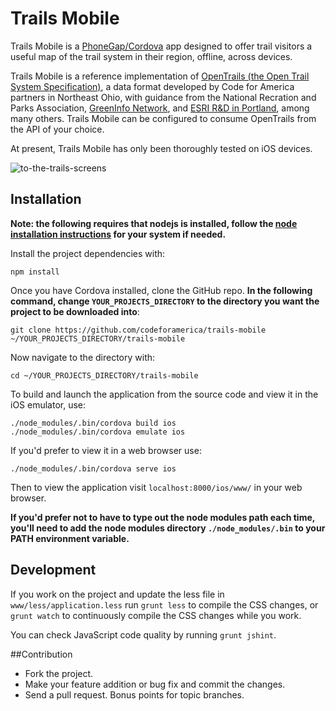 Trails Mobile
=============

Trails Mobile is a [PhoneGap/Cordova](https://github.com/phonegap) app designed to offer trail visitors a useful map of the trail system in their region, offline, across devices. 

Trails Mobile is a reference implementation of [OpenTrails (the Open Trail System Specification)](http://codeforamerica.org/specifications/trails), a data format developed by Code for America partners in Northeast Ohio, with guidance from the National Recration and Parks Association, [GreenInfo Network](https://github.com/greeninfo), and [ESRI R&D in Portland](https://github.com/esripdx), among many others. Trails Mobile can be configured to consume OpenTrails from the API of your choice.

At present, Trails Mobile has only been thoroughly tested on iOS devices. 

![to-the-trails-screens](https://cloud.githubusercontent.com/assets/2983464/3578741/31691f04-0bb0-11e4-93aa-f72f09a88a50.png)

## Installation

**Note: the following requires that nodejs is installed, follow the [node installation instructions](https://github.com/joyent/node/wiki/Installing-Node.js-via-package-manager) for your system if needed.**


Install the project dependencies with:

```
npm install
```

Once you have Cordova installed, clone the GitHub repo. **In the following command, change `YOUR_PROJECTS_DIRECTORY` to the directory you want the project to be downloaded into**:

```
git clone https://github.com/codeforamerica/trails-mobile ~/YOUR_PROJECTS_DIRECTORY/trails-mobile
```

Now navigate to the directory with:

```
cd ~/YOUR_PROJECTS_DIRECTORY/trails-mobile
```

To build and launch the application from the source code and view it in the iOS emulator, use:

```
./node_modules/.bin/cordova build ios
./node_modules/.bin/cordova emulate ios
```

If you'd prefer to view it in a web browser use:

```
./node_modules/.bin/cordova serve ios
```

Then to view the application visit `localhost:8000/ios/www/` in your web browser.

**If you'd prefer not to have to type out the node modules path each time, you'll need to add the node modules directory `./node_modules/.bin` to your PATH environment variable.**

## Development

If you work on the project and update the less file in `www/less/application.less` run `grunt less` to compile the CSS changes, or `grunt watch` to continuously compile the CSS changes while you work.

You can check JavaScript code quality by running `grunt jshint`.

##Contribution

  * Fork the project.
  * Make your feature addition or bug fix and commit the changes.
  * Send a pull request. Bonus points for topic branches.
